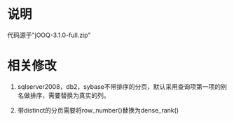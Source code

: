 说明
=======================

代码源于"jOOQ-3.1.0-full.zip"

相关修改
========================

1. sqlserver2008，db2，sybase不带排序的分页，默认采用查询项第一项的别名做排序，需要替换为真实的列。

2. 带distinct的分页需要将row_number()替换为dense_rank()
